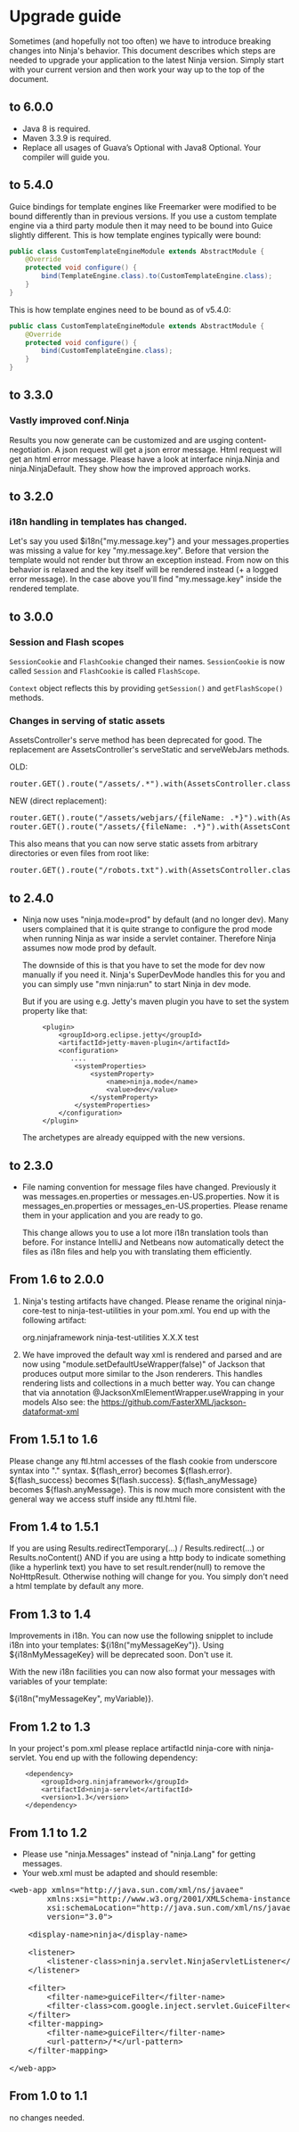 Upgrade guide
=============

Sometimes (and hopefully not too often) we have to introduce breaking changes
into Ninja's behavior. This document describes which steps are needed to upgrade
your application to the latest Ninja version. Simply start with your current 
version and then work your way up to the top of the document.


to 6.0.0
--------

- Java 8 is required.
- Maven 3.3.9 is required.
- Replace all usages of Guava’s Optional with Java8 Optional. Your compiler
  will guide you.

to 5.4.0
--------

Guice bindings for template engines like Freemarker were modified to be bound
differently than in previous versions.  If you use a custom template engine
via a third party module then it may need to be bound into Guice slightly
different.  This is how template engines typically were bound:

```java
public class CustomTemplateEngineModule extends AbstractModule {
    @Override
    protected void configure() {
        bind(TemplateEngine.class).to(CustomTemplateEngine.class);
    }
}
```

This is how template engines need to be bound as of v5.4.0:

```java
public class CustomTemplateEngineModule extends AbstractModule {
    @Override
    protected void configure() {
        bind(CustomTemplateEngine.class);
    }
}
```

to 3.3.0
--------

### Vastly improved conf.Ninja

Results you now generate can be customized and are usging content-negotiation.
A json request will get a json error message. Html request will get an html
error message. Please have a look at interface ninja.Ninja and ninja.NinjaDefault.
They show how the improved approach works.

to 3.2.0
---------

### i18n handling in templates has changed.

Let's say you used $i18n{"my.message.key"} and your messages.properties was missing a
value for key "my.message.key". Before that version the template would not
render but throw an exception instead. From now on this behavior is relaxed
and the key itself will be rendered instead (+ a logged error message). 
In the case above you'll find "my.message.key" inside the rendered template.

to 3.0.0
--------

### Session and Flash scopes

<code>SessionCookie</code> and <code>FlashCookie</code> changed their names. 
<code>SessionCookie</code> is now called
<code>Session</code> and <code>FlashCookie</code> is called <code>FlashScope</code>.

<code>Context</code> object reflects this by providing <code>getSession()</code> 
and <code>getFlashScope()</code> methods.

### Changes in serving of static assets

AssetsController's serve method has been deprecated for good. The replacement
are AssetsController's serveStatic and serveWebJars methods.

OLD:

<pre class="prettyprint">
router.GET().route("/assets/.*").with(AssetsController.class, "serve");
</pre>

NEW (direct replacement): 

<pre class="prettyprint">
router.GET().route("/assets/webjars/{fileName: .*}").with(AssetsController.class, "serveWebJars");
router.GET().route("/assets/{fileName: .*}").with(AssetsController.class, "serveStatic");
</pre>
 
This also means that you can now serve static assets from arbitrary directories or
even files from root like:
<pre class="prettyprint">
router.GET().route("/robots.txt").with(AssetsController.class, "serveStatic");
</pre>

to 2.4.0
--------

 * Ninja now uses "ninja.mode=prod" by default (and no longer dev). 
   Many users complained that it is quite strange to configure the prod 
   mode when running Ninja as war inside a  servlet container. 
   Therefore Ninja assumes now mode prod by default.

   The downside of this is that you have to set the mode for dev now manually if 
   you need it. Ninja's SuperDevMode handles this for you and you can simply
   use "mvn ninja:run" to start Ninja in dev mode.

   But if you are using e.g. Jetty's maven plugin you have to set the system
   property like that:

            <plugin>
                <groupId>org.eclipse.jetty</groupId>
                <artifactId>jetty-maven-plugin</artifactId>
                <configuration>
                   ....
                    <systemProperties>
                        <systemProperty>
                            <name>ninja.mode</name>
                            <value>dev</value>
                        </systemProperty>
                    </systemProperties>
                </configuration>
            </plugin>

   The archetypes are already equipped with the new versions.
  

to 2.3.0
---------
 
 * File naming convention for message files have changed. Previously it was
   messages.en.properties or messages.en-US.properties. Now it is 
   messages_en.properties or messages_en-US.properties. Please rename
   them in your application and you are ready to go.
   
   This change allows you to use a lot more i18n translation tools than 
   before. For instance IntelliJ and Netbeans now automatically detect the files
   as i18n files and help you with translating them efficiently.



From 1.6 to 2.0.0
-----------------

1) Ninja's testing artifacts have changed. 
Please rename the original ninja-core-test to ninja-test-utilities in your pom.xml. 
You end up with the following artifact:

    <dependency>
        <groupId>org.ninjaframework</groupId>
        <artifactId>ninja-test-utilities</artifactId>
        <version>X.X.X</version>
        <scope>test</scope>
    </dependency>
        
2) We have improved the default way xml is rendered and parsed
   and are now using "module.setDefaultUseWrapper(false)" of Jackson that produces output
   more similar to the Json renderers. This handles rendering lists and collections in a much better
   way. You can change that via annotation @JacksonXmlElementWrapper.useWrapping in your models
   Also see: the https://github.com/FasterXML/jackson-dataformat-xml


From  1.5.1 to 1.6
------------------

Please change any ftl.html accesses of the flash cookie from underscore syntax into "." syntax.
${flash_error} becomes ${flash.error}. ${flash_success} becomes ${flash.success}.
${flash_anyMessage} becomes ${flash.anyMessage}. This is now much more consistent with the general
way we access stuff inside any ftl.html file.


From 1.4 to 1.5.1
-----------------

If you are using Results.redirectTemporary(...) / Results.redirect(...) or Results.noContent()
AND if you are using a http body to indicate something (like a hyperlink text) you have to set
result.render(null) to remove the NoHttpResult. Otherwise nothing will change for you. You simply
don't need a html template by default any more.


From 1.3 to 1.4
---------------

Improvements in i18n. You can now use the following snipplet to include i18n into your templates:
${i18n("myMessageKey")}. Using ${i18nMyMessageKey} will be deprecated soon. Don't use it.

With the new i18n facilities you can now also format your messages with variables of your template:

${i18n("myMessageKey", myVariable)}.


From 1.2 to 1.3
---------------

In your project's pom.xml please replace artifactId ninja-core with ninja-servlet. 
You end up with the following dependency:

        <dependency>
            <groupId>org.ninjaframework</groupId>
            <artifactId>ninja-servlet</artifactId>
            <version>1.3</version>
        </dependency>


From 1.1 to 1.2
---------------

 * Please use "ninja.Messages" instead of "ninja.Lang" for getting messages.
 * Your web.xml must be adapted and should resemble:

<pre class="prettyprint">
&lt;web-app xmlns=&quot;http://java.sun.com/xml/ns/javaee&quot;
        xmlns:xsi=&quot;http://www.w3.org/2001/XMLSchema-instance&quot;
        xsi:schemaLocation=&quot;http://java.sun.com/xml/ns/javaee http://java.sun.com/xml/ns/javaee/web-app_3_0.xsd&quot;
        version=&quot;3.0&quot;&gt;

    &lt;display-name&gt;ninja&lt;/display-name&gt;

    &lt;listener&gt;
        &lt;listener-class&gt;ninja.servlet.NinjaServletListener&lt;/listener-class&gt;
    &lt;/listener&gt;

    &lt;filter&gt;
        &lt;filter-name&gt;guiceFilter&lt;/filter-name&gt;
        &lt;filter-class&gt;com.google.inject.servlet.GuiceFilter&lt;/filter-class&gt;
    &lt;/filter&gt;
    &lt;filter-mapping&gt;
        &lt;filter-name&gt;guiceFilter&lt;/filter-name&gt;
        &lt;url-pattern&gt;/*&lt;/url-pattern&gt;
    &lt;/filter-mapping&gt;

&lt;/web-app&gt;
</pre>    
    
From 1.0 to 1.1
---------------

no changes needed.